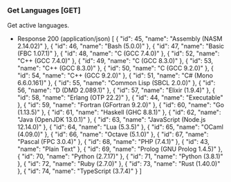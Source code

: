 ### Get Languages [GET]
Get active languages.

+ Response 200 (application/json)
[
    {
        "id": 45,
        "name": "Assembly (NASM 2.14.02)"
    },
    {
        "id": 46,
        "name": "Bash (5.0.0)"
    },
    {
        "id": 47,
        "name": "Basic (FBC 1.07.1)"
    },
    {
        "id": 48,
        "name": "C (GCC 7.4.0)"
    },
    {
        "id": 52,
        "name": "C++ (GCC 7.4.0)"
    },
    {
        "id": 49,
        "name": "C (GCC 8.3.0)"
    },
    {
        "id": 53,
        "name": "C++ (GCC 8.3.0)"
    },
    {
        "id": 50,
        "name": "C (GCC 9.2.0)"
    },
    {
        "id": 54,
        "name": "C++ (GCC 9.2.0)"
    },
    {
        "id": 51,
        "name": "C# (Mono 6.6.0.161)"
    },
    {
        "id": 55,
        "name": "Common Lisp (SBCL 2.0.0)"
    },
    {
        "id": 56,
        "name": "D (DMD 2.089.1)"
    },
    {
        "id": 57,
        "name": "Elixir (1.9.4)"
    },
    {
        "id": 58,
        "name": "Erlang (OTP 22.2)"
    },
    {
        "id": 44,
        "name": "Executable"
    },
    {
        "id": 59,
        "name": "Fortran (GFortran 9.2.0)"
    },
    {
        "id": 60,
        "name": "Go (1.13.5)"
    },
    {
        "id": 61,
        "name": "Haskell (GHC 8.8.1)"
    },
    {
        "id": 62,
        "name": "Java (OpenJDK 13.0.1)"
    },
    {
        "id": 63,
        "name": "JavaScript (Node.js 12.14.0)"
    },
    {
        "id": 64,
        "name": "Lua (5.3.5)"
    },
    {
        "id": 65,
        "name": "OCaml (4.09.0)"
    },
    {
        "id": 66,
        "name": "Octave (5.1.0)"
    },
    {
        "id": 67,
        "name": "Pascal (FPC 3.0.4)"
    },
    {
        "id": 68,
        "name": "PHP (7.4.1)"
    },
    {
        "id": 43,
        "name": "Plain Text"
    },
    {
        "id": 69,
        "name": "Prolog (GNU Prolog 1.4.5)"
    },
    {
        "id": 70,
        "name": "Python (2.7.17)"
    },
    {
        "id": 71,
        "name": "Python (3.8.1)"
    },
    {
        "id": 72,
        "name": "Ruby (2.7.0)"
    },
    {
        "id": 73,
        "name": "Rust (1.40.0)"
    },
    {
        "id": 74,
        "name": "TypeScript (3.7.4)"
    }
]